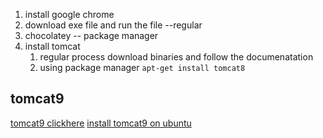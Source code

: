 1. install google chrome 
  1. download exe file and run the file --regular 
  2. chocolatey -- package manager
2. install tomcat 
   1. regular process download binaries and follow the documenatation 
   2. using package manager ```apt-get install tomcat8```


## tomcat9 
[tomcat9 clickhere](https://downloads.apache.org/tomcat/tomcat-9/v9.0.37/bin/apache-tomcat-9.0.37.tar.gz)
[install tomcat9 on ubuntu](https://www.digitalocean.com/community/tutorials/install-tomcat-9-ubuntu-1804)
